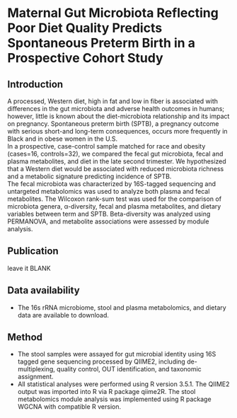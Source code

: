 # Maternal Gut Microbiota Reflecting Poor Diet Quality Predicts Spontaneous Preterm Birth in a Prospective Cohort Study 

## Introduction
A processed, Western diet, high in fat and low in fiber is associated with differences in the gut microbiota and adverse health outcomes in humans; however, little is known about the diet-microbiota relationship and its impact on pregnancy. Spontaneous preterm birth (SPTB), a pregnancy outcome with serious short-and long-term consequences, occurs more frequently in Black and in obese women in the U.S. 
\
In a prospective, case-control sample matched for race and obesity (cases=16, controls=32), we compared the fecal gut microbiota, fecal and plasma metabolites, and diet in the late second trimester. We hypothesized that a Western diet would be associated with reduced microbiota richness and a metabolic signature predicting incidence of SPTB. 
\
The fecal microbiota was characterized by 16S-tagged sequencing and untargeted metabolomics was used to analyze both plasma and fecal metabolites. The Wilcoxon rank-sum test was used for the comparison of microbiota genera, α-diversity, fecal and plasma metabolites, and dietary variables between term and SPTB. Beta-diversity was analyzed using PERMANOVA, and metabolite associations were assessed by module analysis.

## Publication
leave it BLANK 

## Data availability
- The 16s rRNA microbiome, stool and plasma metabolomics, and dietary data are available to download.

## Method
- The stool samples were assayed for gut microbial identity using 16S tagged gene sequencing processed by QIIME2, including de-multiplexing, quality control, OUT identification, and taxonomic assignment.
- All statistical analyses were performed using R version 3.5.1. The QIIME2 output was imported into R via R package qiime2R. The stool metabolomics module analysis was implemented using R package WGCNA with compatible R version.
